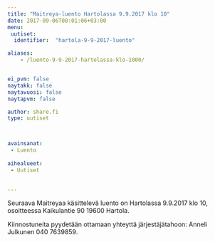 ```yaml
---
title: "Maitreya-luento Hartolassa 9.9.2017 klo 10"
date: 2017-09-06T00:01:06+03:00
menu:
 uutiset:
  identifier:  "hartola-9-9-2017-luento"

aliases:
    - /luento-9-9-2017-hartolassa-klo-1000/


ei_pvm: false
naytakk: false
naytavuosi: false
naytapvm: false

author: share.fi
type: uutiset



avainsanat:
 - Luento
 
aihealueet:
 - Uutiset
 

---
```


<p>Seuraava Maitreyaa käsittelevä luento on Hartolassa 9.9.2017 klo 10, osoitteessa&nbsp;Kaikulantie 90 19600 Hartola.</p>
<p>Kiinnostuneita pyydetään ottamaan yhteyttä järjestäjätahoon: Anneli Julkunen 040 7639859.</p>